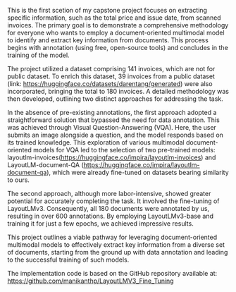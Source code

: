 This is the first scetion of my capstone project focuses on extracting specific information, such as the total price and issue date, from scanned invoices. The primary goal is to demonstrate a comprehensive methodology for everyone who wants to employ a document-oriented multimodal model to identify and extract key information from documents. This process begins with annotation (using free, open-source tools) and concludes in the training of the model.

The project utilized a dataset comprising 141 invoices, which are not for public dataset. To enrich this dataset, 39 invoices from a public dataset (link: https://huggingface.co/datasets/darentang/generated) were also incorporated, bringing the total to 180 invoices. A detailed methodology was then developed, outlining two distinct approaches for addressing the task.

In the absence of pre-existing annotations, the first approach adopted a straightforward solution that bypassed the need for data annotation. This was achieved through Visual Question-Answering (VQA). Here, the user submits an image alongside a question, and the model responds based on its trained knowledge. This exploration of various multimodal document-oriented models for VQA led to the selection of two pre-trained models: layoutlm-invoices(https://huggingface.co/impira/layoutlm-invoices) and LayoutLM-document-QA (https://huggingface.co/impira/layoutlm-document-qa), which were already fine-tuned on datasets bearing similarity to ours.

The second approach, although more labor-intensive, showed greater potential for accurately completing the task. It involved the fine-tuning of LayoutLMv3. Consequently, all 180 documents were annotated by us, resulting in over 600 annotations. By employing LayoutLMv3-base and training it for just a few epochs, we achieved impressive results.

This project outlines a viable pathway for leveraging document-oriented multimodal models to effectively extract key information from a diverse set of documents, starting from the ground up with data annotation and leading to the successful training of such models.

The implementation code is based on the GitHub repository available at: https://github.com/manikanthp/LayoutLMV3_Fine_Tuning
